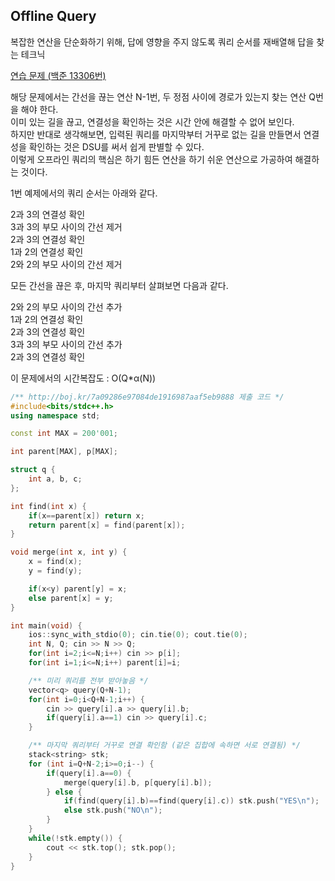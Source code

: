 ## Offline Query
복잡한 연산을 단순화하기 위해, 답에 영향을 주지 않도록 쿼리 순서를 재배열해 답을 찾는 테크닉

[연습 문제 (백준 13306번)](https://www.acmicpc.net/problem/13306)

해당 문제에서는 간선을 끊는 연산 N-1번, 두 정점 사이에 경로가 있는지 찾는 연산 Q번을 해야 한다.  
이미 있는 길을 끊고, 연결성을 확인하는 것은 시간 안에 해결할 수 없어 보인다.  
하지만 반대로 생각해보면, 입력된 쿼리를 마지막부터 거꾸로 없는 길을 만들면서 연결성을 확인하는 것은 DSU를 써서 쉽게 판별할 수 있다.  
이렇게 오프라인 쿼리의 핵심은 하기 힘든 연산을 하기 쉬운 연산으로 가공하여 해결하는 것이다.

1번 예제에서의 쿼리 순서는 아래와 같다.

2과 3의 연결성 확인  
3과 3의 부모 사이의 간선 제거  
2과 3의 연결성 확인  
1과 2의 연결성 확인  
2와 2의 부모 사이의 간선 제거

모든 간선을 끊은 후, 마지막 쿼리부터 살펴보면 다음과 같다.

2와 2의 부모 사이의 간선 추가  
1과 2의 연결성 확인  
2과 3의 연결성 확인  
3과 3의 부모 사이의 간선 추가  
2과 3의 연결성 확인  

이 문제에서의 시간복잡도 : O(Q*α(N))

``` c++
/** http://boj.kr/7a09286e97084de1916987aaf5eb9888 제출 코드 */
#include<bits/stdc++.h>
using namespace std;

const int MAX = 200'001;

int parent[MAX], p[MAX];

struct q {
    int a, b, c;
};

int find(int x) {
    if(x==parent[x]) return x;
    return parent[x] = find(parent[x]);
}

void merge(int x, int y) {
    x = find(x);
    y = find(y);

    if(x<y) parent[y] = x;
    else parent[x] = y;
}

int main(void) {
    ios::sync_with_stdio(0); cin.tie(0); cout.tie(0);
    int N, Q; cin >> N >> Q;
    for(int i=2;i<=N;i++) cin >> p[i];
    for(int i=1;i<=N;i++) parent[i]=i;

    /** 미리 쿼리를 전부 받아놓음 */
    vector<q> query(Q+N-1);
    for(int i=0;i<Q+N-1;i++) {
        cin >> query[i].a >> query[i].b;
        if(query[i].a==1) cin >> query[i].c;
    }

    /** 마지막 쿼리부터 거꾸로 연결 확인함 (같은 집합에 속하면 서로 연결됨) */
    stack<string> stk;
    for (int i=Q+N-2;i>=0;i--) {
        if(query[i].a==0) {
            merge(query[i].b, p[query[i].b]);
        } else {
            if(find(query[i].b)==find(query[i].c)) stk.push("YES\n");
            else stk.push("NO\n");
        }
    }
    while(!stk.empty()) {
        cout << stk.top(); stk.pop();
    }
}
```

